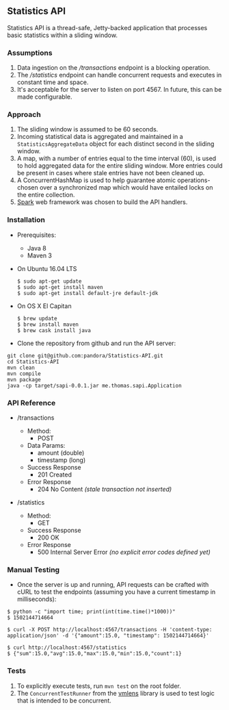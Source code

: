 ## Statistics API

Statistics API is a thread-safe, Jetty-backed application that processes basic statistics within a sliding window.

### Assumptions
1. Data ingestion on the _/transactions_ endpoint is a blocking operation.
2. The _/statistics_ endpoint can handle concurrent requests and executes in constant time and space.
3. It's acceptable for the server to listen on port 4567. In future, this can be made configurable.

### Approach
1. The sliding window is assumed to be 60 seconds.
2. Incoming statistical data is aggregated and maintained in a `StatisticsAggregateData` object for each distinct second in the sliding window.
3. A map, with a number of entries equal to the time interval (60), is used to hold aggregated data for the entire sliding window. More entries could be present in cases where stale entries have not been cleaned up.
4. A ConcurrentHashMap is used to help guarantee atomic operations- chosen over a synchronized map which would have entailed locks on the entire collection.
5. [Spark](http://sparkjava.com/) web framework was chosen to build the API handlers.

### Installation
* Prerequisites:
    + Java 8
    + Maven 3
    
    
* On Ubuntu 16.04 LTS

    ~~~
    $ sudo apt-get update
    $ sudo apt-get install maven
    $ sudo apt-get install default-jre default-jdk 
    ~~~

* On OS X El Capitan

    ~~~
    $ brew update
    $ brew install maven
    $ brew cask install java
    ~~~
    
* Clone the repository from github and run the API server:

~~~
git clone git@github.com:pandora/Statistics-API.git
cd Statistics-API
mvn clean
mvn compile
mvn package
java -cp target/sapi-0.0.1.jar me.thomas.sapi.Application
~~~

### API Reference
* /transactions
    * Method:
        + POST
    * Data Params: 
        + amount (double)
        + timestamp (long)
    * Success Response
        + 201 Created
    * Error Response
        + 204 No Content _(stale transaction not inserted)_


* /statistics
    * Method:
        + GET
    * Success Response
        + 200 OK
    * Error Response
        + 500 Internal Server Error _(no explicit error codes defined yet)_

### Manual Testing
* Once the server is up and running, API requests can be crafted with cURL to test the endpoints (assuming you have a current timestamp in milliseconds):

~~~
$ python -c "import time; print(int(time.time()*1000))"
$ 1502144714664

$ curl -X POST http://localhost:4567/transactions -H 'content-type: application/json' -d '{"amount":15.0, "timestamp": 1502144714664}'

$ curl http://localhost:4567/statistics
$ {"sum":15.0,"avg":15.0,"max":15.0,"min":15.0,"count":1}
~~~

### Tests
1. To explicitly execute tests, run `mvn test` on the root folder.
2. The `ConcurrentTestRunner` from the [vmlens](https://mvnrepository.com/artifact/com.vmlens/concurrent-junit) library is used to test logic that is intended to be concurrent.
